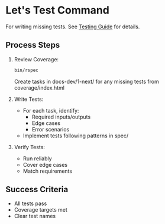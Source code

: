 # Let's Test Command

For writing missing tests. See [Testing Guide](../guides/testing.md) for details.

## Process Steps

1. Review Coverage:
   ```bash
   bin/rspec
   ```
   Create tasks in docs-dev/1-next/ for any missing tests from coverage/index.html

2. Write Tests:
   - For each task, identify:
     - Required inputs/outputs
     - Edge cases
     - Error scenarios
   - Implement tests following patterns in spec/

3. Verify Tests:
   - Run reliably
   - Cover edge cases
   - Match requirements

## Success Criteria

- All tests pass
- Coverage targets met
- Clear test names
